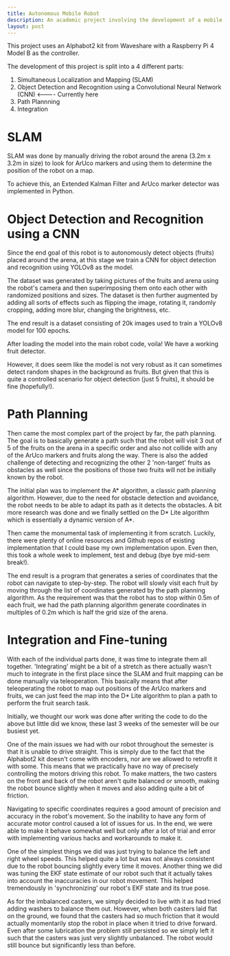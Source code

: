 ```yaml
---
title: Autonomous Mobile Robot
description: An academic project involving the development of a mobile robot that can autonomously navigate and search for objects within an arena. 
layout: post
---
```


This project uses an Alphabot2 kit from Waveshare with a Raspberry Pi 4 Model B as the controller. 


The development of this project is split into a 4 different parts:
1. Simultaneous Localization and Mapping (SLAM)
2. Object Detection and Recognition using a Convolutional Neural Network (CNN)  <---- Currently here
3. Path Plannning 
4. Integration

# SLAM 
SLAM was done by manually driving the robot around the arena (3.2m x 3.2m in size) to look for ArUco markers and using them to determine the position of the robot on a map.

To achieve this, an Extended Kalman Filter and ArUco marker detector was implemented in Python.

# Object Detection and Recognition using a CNN
Since the end goal of this robot is to autonomously detect objects (fruits) placed around the arena, at this stage we train a CNN for object detection and recognition using YOLOv8 as the model. 

The dataset was generated by taking pictures of the fruits and arena using the robot's camera and then superimposing them onto each other with randomized positions and sizes. The dataset is then further augmented by adding all sorts of effects such as flipping the image, rotating it, randomly cropping, adding more blur, changing the brightness, etc. 

The end result is a dataset consisting of 20k images used to train a YOLOv8 model for 100 epochs. 

After loading the model into the main robot code, voila! We have a working fruit detector.

However, it does seem like the model is not very robust as it can sometimes detect random shapes in the background as fruits. But given that this is quite a controlled scenario for object detection (just 5 fruits), it should be fine (hopefully!).

# Path Planning
Then came the most complex part of the project by far, the path planning. The goal is to basically generate a path such that the robot will visit 3 out of 5 of the fruits on the arena in a specific order and also not collide with any of the ArUco markers and fruits along the way. There is also the added challenge of detecting and recognizing the other 2 'non-target' fruits as obstacles as well since the positions of those two fruits will not be initially known by the robot.

The initial plan was to implement the A* algorithm, a classic path planning algorithm. However, due to the need for obstacle detection and avoidance, the robot needs to be able to adapt its path as it detects the obstacles. A bit more research was done and we finally settled on the D* Lite algorithm which is essentially a dynamic version of A*. 

Then came the monumental task of implementing it from scratch. Luckily, there were plenty of online resources and Github repos of existing implementation that I could base my own implementation upon. Even then, this took a whole week to implement, test and debug (bye bye mid-sem break!). 

The end result is a program that generates a series of coordinates that the robot can navigate to step-by-step. The robot will slowly visit each fruit by moving through the list of coordinates generated by the path planning algorithm. As the requirement was that the robot has to stop within 0.5m of each fruit, we had the path planning algorithm generate coordinates in multiples of 0.2m which is half the grid size of the arena. 

# Integration and Fine-tuning
With each of the individual parts done, it was time to integrate them all together. 'Integrating' might be a bit of a stretch as there actually wasn't much to integrate in the first place since the SLAM and fruit mapping can be done manually via teleoperation. This basically means that after teleoperating the robot to map out positions of the ArUco markers and fruits, we can just feed the map into the D* Lite algorithm to plan a path to perform the fruit search task. 

Initially, we thought our work was done after writing the code to do the above but little did we know, these last 3 weeks of the semester will be our busiest yet. 

One of the main issues we had with our robot throughout the semester is that it is unable to drive straight. This is simply due to the fact that the Alphabot2 kit doesn't come with encoders, nor are we allowed to retrofit it with some. This means that we practically have no way of precisely controlling the motors driving this robot. To make matters, the two casters on the front and back of the robot aren't quite balanced or smooth, making the robot bounce slightly when it moves and also adding quite a bit of friction.   

Navigating to specific coordinates requires a good amount of precision and accuracy in the robot's movement. So the inability to have any form of accurate motor control caused a lot of issues for us. In the end, we were able to make it behave somewhat well but only after a lot of trial and error with implementing various hacks and workarounds to make it. 

One of the simplest things we did was just trying to balance the left and right wheel speeds. This helped quite a lot but was not always consistent due to the robot bouncing slightly every time it moves. Another thing we did was tuning the EKF state estimate of our robot such that it actually takes into account the inaccuracies in our robot movement. This helped tremendously in 'synchronizing' our robot's EKF state and its true pose. 

As for the imbalanced casters, we simply decided to live with it as had tried adding washers to balance them out. However, when both casters laid flat on the ground, we found that the casters had so much friction that it would actually momentarily stop the robot in place when it tried to drive forward. Even after some lubrication the problem still persisted so we simply left it such that the casters was just very slightly unbalanced. The robot would still bounce but significantly less than before. 
